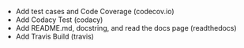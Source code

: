 - Add test cases and Code Coverage (codecov.io)
- Add Codacy Test (codacy)
- Add README.md, docstring, and read the docs page (readthedocs)
- Add Travis Build (travis)